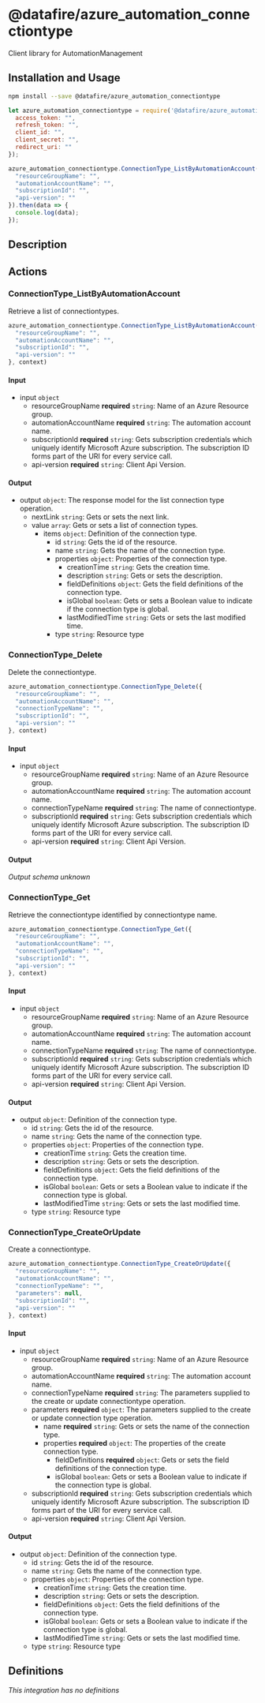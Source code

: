 # @datafire/azure_automation_connectiontype

Client library for AutomationManagement

## Installation and Usage
```bash
npm install --save @datafire/azure_automation_connectiontype
```
```js
let azure_automation_connectiontype = require('@datafire/azure_automation_connectiontype').create({
  access_token: "",
  refresh_token: "",
  client_id: "",
  client_secret: "",
  redirect_uri: ""
});

azure_automation_connectiontype.ConnectionType_ListByAutomationAccount({
  "resourceGroupName": "",
  "automationAccountName": "",
  "subscriptionId": "",
  "api-version": ""
}).then(data => {
  console.log(data);
});
```

## Description



## Actions

### ConnectionType_ListByAutomationAccount
Retrieve a list of connectiontypes.


```js
azure_automation_connectiontype.ConnectionType_ListByAutomationAccount({
  "resourceGroupName": "",
  "automationAccountName": "",
  "subscriptionId": "",
  "api-version": ""
}, context)
```

#### Input
* input `object`
  * resourceGroupName **required** `string`: Name of an Azure Resource group.
  * automationAccountName **required** `string`: The automation account name.
  * subscriptionId **required** `string`: Gets subscription credentials which uniquely identify Microsoft Azure subscription. The subscription ID forms part of the URI for every service call.
  * api-version **required** `string`: Client Api Version.

#### Output
* output `object`: The response model for the list connection type operation.
  * nextLink `string`: Gets or sets the next link.
  * value `array`: Gets or sets a list of connection types.
    * items `object`: Definition of the connection type.
      * id `string`: Gets the id of the resource.
      * name `string`: Gets the name of the connection type.
      * properties `object`: Properties of the connection type.
        * creationTime `string`: Gets the creation time.
        * description `string`: Gets or sets the description.
        * fieldDefinitions `object`: Gets the field definitions of the connection type.
        * isGlobal `boolean`: Gets or sets a Boolean value to indicate if the connection type is global.
        * lastModifiedTime `string`: Gets or sets the last modified time.
      * type `string`: Resource type

### ConnectionType_Delete
Delete the connectiontype.


```js
azure_automation_connectiontype.ConnectionType_Delete({
  "resourceGroupName": "",
  "automationAccountName": "",
  "connectionTypeName": "",
  "subscriptionId": "",
  "api-version": ""
}, context)
```

#### Input
* input `object`
  * resourceGroupName **required** `string`: Name of an Azure Resource group.
  * automationAccountName **required** `string`: The automation account name.
  * connectionTypeName **required** `string`: The name of connectiontype.
  * subscriptionId **required** `string`: Gets subscription credentials which uniquely identify Microsoft Azure subscription. The subscription ID forms part of the URI for every service call.
  * api-version **required** `string`: Client Api Version.

#### Output
*Output schema unknown*

### ConnectionType_Get
Retrieve the connectiontype identified by connectiontype name.


```js
azure_automation_connectiontype.ConnectionType_Get({
  "resourceGroupName": "",
  "automationAccountName": "",
  "connectionTypeName": "",
  "subscriptionId": "",
  "api-version": ""
}, context)
```

#### Input
* input `object`
  * resourceGroupName **required** `string`: Name of an Azure Resource group.
  * automationAccountName **required** `string`: The automation account name.
  * connectionTypeName **required** `string`: The name of connectiontype.
  * subscriptionId **required** `string`: Gets subscription credentials which uniquely identify Microsoft Azure subscription. The subscription ID forms part of the URI for every service call.
  * api-version **required** `string`: Client Api Version.

#### Output
* output `object`: Definition of the connection type.
  * id `string`: Gets the id of the resource.
  * name `string`: Gets the name of the connection type.
  * properties `object`: Properties of the connection type.
    * creationTime `string`: Gets the creation time.
    * description `string`: Gets or sets the description.
    * fieldDefinitions `object`: Gets the field definitions of the connection type.
    * isGlobal `boolean`: Gets or sets a Boolean value to indicate if the connection type is global.
    * lastModifiedTime `string`: Gets or sets the last modified time.
  * type `string`: Resource type

### ConnectionType_CreateOrUpdate
Create a connectiontype.


```js
azure_automation_connectiontype.ConnectionType_CreateOrUpdate({
  "resourceGroupName": "",
  "automationAccountName": "",
  "connectionTypeName": "",
  "parameters": null,
  "subscriptionId": "",
  "api-version": ""
}, context)
```

#### Input
* input `object`
  * resourceGroupName **required** `string`: Name of an Azure Resource group.
  * automationAccountName **required** `string`: The automation account name.
  * connectionTypeName **required** `string`: The parameters supplied to the create or update connectiontype operation.
  * parameters **required** `object`: The parameters supplied to the create or update connection type operation.
    * name **required** `string`: Gets or sets the name of the connection type.
    * properties **required** `object`: The properties of the create connection type.
      * fieldDefinitions **required** `object`: Gets or sets the field definitions of the connection type.
      * isGlobal `boolean`: Gets or sets a Boolean value to indicate if the connection type is global.
  * subscriptionId **required** `string`: Gets subscription credentials which uniquely identify Microsoft Azure subscription. The subscription ID forms part of the URI for every service call.
  * api-version **required** `string`: Client Api Version.

#### Output
* output `object`: Definition of the connection type.
  * id `string`: Gets the id of the resource.
  * name `string`: Gets the name of the connection type.
  * properties `object`: Properties of the connection type.
    * creationTime `string`: Gets the creation time.
    * description `string`: Gets or sets the description.
    * fieldDefinitions `object`: Gets the field definitions of the connection type.
    * isGlobal `boolean`: Gets or sets a Boolean value to indicate if the connection type is global.
    * lastModifiedTime `string`: Gets or sets the last modified time.
  * type `string`: Resource type



## Definitions

*This integration has no definitions*
